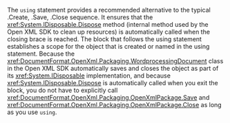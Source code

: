 The `using` statement provides a recommended
alternative to the typical .Create, .Save, .Close sequence. It ensures
that the <xref:System.IDisposable.Dispose> method (internal method
used by the Open XML SDK to clean up resources) is automatically called
when the closing brace is reached. The block that follows the using
statement establishes a scope for the object that is created or named in
the using statement. Because the <xref:DocumentFormat.OpenXml.Packaging.WordprocessingDocument> class in the Open XML SDK
automatically saves and closes the object as part of its <xref:System.IDisposable> implementation, and because
<xref:System.IDisposable.Dispose> is automatically called when you
exit the block, you do not have to explicitly call <xref:DocumentFormat.OpenXml.Packaging.OpenXmlPackage.Save> and
<xref:DocumentFormat.OpenXml.Packaging.OpenXmlPackage.Close> as long as you use `using`.